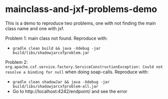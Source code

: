 # mainclass-and-jxf-problems-demo
This is a demo to reproduce two problems, one with not finding the main class name and one with jxf.

Problem 1: main class not found. Reproduce with:
- `gradle clean build && java -Xdebug -jar build/libs/shadowjarcxfproblem.jar`

Problem 2: `org.apache.cxf.service.factory.ServiceConstructionException: Could not resolve a binding for null` when doing soap-calls. Reproduce with:
- `gradle clean shadowJar && java -Xdebug -jar build/libs/shadowjarcxfproblem-all.jar`
- Go to http://localhost:4242/endpoint/ and see the error
